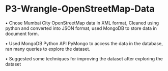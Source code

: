 # P3-Wrangle-OpenStreetMap-Data

•	Chose Mumbai City OpenStreetMap data in XML format, Cleaned using python and converted into JSON format, used MongoDB to store data in document form.

•	Used MongoDB Python API PyMongo to access the data in the database, ran many queries to explore the dataset.

•	Suggested some techniques for improving the dataset after exploring the dataset
